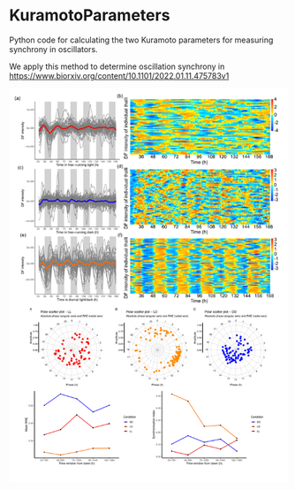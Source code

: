 # KuramotoParameters

Python code for calculating the two Kuramoto parameters for measuring synchrony in oscillators.

We apply this method to determine oscillation synchrony in https://www.biorxiv.org/content/10.1101/2022.01.11.475783v1

![ezcv logo](https://raw.githubusercontent.com/AHallLab/KuramotoParameters/master/example_data/Synchrony.png)
